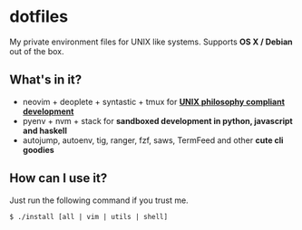 # dotfiles
My private environment files for UNIX like systems. Supports **OS X / Debian** out of the box.


## What's in it?
- neovim + deoplete + syntastic + tmux for **[UNIX philosophy compliant development]**
- pyenv + nvm + stack for **sandboxed development in python, javascript and haskell**
- autojump, autoenv, tig, ranger, fzf, saws, TermFeed and other **cute cli goodies**


## How can I use it?
Just run the following command if you trust me.

    $ ./install [all | vim | utils | shell]



[unix philosophy compliant development]: https://en.wikipedia.org/wiki/Unix_philosophy
